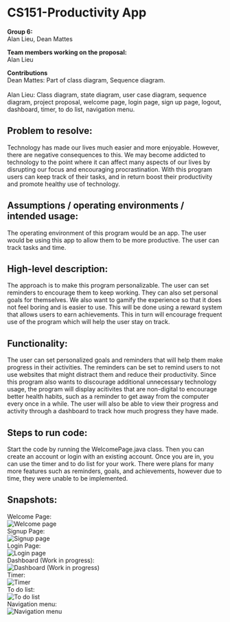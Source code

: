 # CS151-Productivity App

**Group 6:**
\
Alan Lieu, Dean Mattes

**Team members working on the proposal:** 
\
Alan Lieu

**Contributions**
\
Dean Mattes: Part of class diagram, Sequence diagram.
\
\
Alan Lieu: Class diagram, state diagram, user case diagram, sequence diagram, project proposal, welcome page, login page, sign up page, logout, dashboard, timer, to do list, navigation menu.

## Problem to resolve: 
Technology has made our lives much easier and more enjoyable. However, there are negative consequences to this. We may become addicted to technology to the point where it can affect many aspects of our lives by disrupting our focus and encouraging procrastination. With this program users can keep track of their tasks, and in return boost their productivity and promote healthy use of technology.

## Assumptions / operating environments / intended usage:
The operating environment of this program would be an app. The user would be using this app to allow them to be more productive. The user can track tasks and time.

## High-level description: 
The approach is to make this program personalizable. The user can set reminders to encourage them to keep working. They can also set personal goals for themselves. We also want to gamify the experience so that it does not feel boring and is easier to use. This will be done using a reward system that allows users to earn achievements. This in turn will encourage frequent use of the program which will help the user stay on track. 

## Functionality:
The user can set personalized goals and reminders that will help them make progress in their activities. The reminders can be set to remind users to not use websites that might distract them and reduce their productivity. Since this program also wants to discourage additional unnecessary technology usage, the  program will display acitivites that are non-digital to encourage better health habits, such as a reminder to get away from the computer every once in a while. The user will also be able to view their progress and activity through a dashboard to track how much progress they have made.

## Steps to run code:
Start the code by running the WelcomePage.java class. Then you can create an account or login with an existing account. Once you are in, you can use the timer and to do list for your work. There were plans for many more features such as reminders, goals, and achievements, however due to time, they were unable to be implemented.

## Snapshots: 

Welcome Page:
\
![Welcome page](https://github.com/alanlieu/CS151-ProductivityApp/assets/81022429/e1d1a75b-d51b-428c-83ff-08fe89b29d24)
\
Signup Page:
\
![Signup page](https://github.com/alanlieu/CS151-ProductivityApp/assets/81022429/54776c1d-bde8-4081-b69a-11b19573fb85)
\
Login Page:
\
![Login page](https://github.com/alanlieu/CS151-ProductivityApp/assets/81022429/eba8812f-4860-470c-96a0-aae503c6a18c)
\
Dashboard (Work in progress): 
\
![Dashboard (Work in progress)](https://github.com/alanlieu/CS151-ProductivityApp/assets/81022429/305ff95e-bb51-4656-b953-7e54ae7c0271)
\
Timer:
\
![Timer](https://github.com/alanlieu/CS151-ProductivityApp/assets/81022429/af0e4c70-2f0e-401e-ad8b-58da2699fa46)
\
To do list: 
\
![To do list](https://github.com/alanlieu/CS151-ProductivityApp/assets/81022429/7c9809f2-ecd1-4f86-985d-99dae934cb25)
\
Navigation menu:
\
![Navigation menu](https://github.com/alanlieu/CS151-ProductivityApp/assets/81022429/7b4020dd-1d88-40d6-8610-1c7d61da767d)


